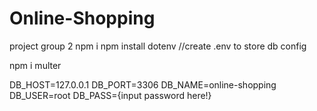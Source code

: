 # Online-Shopping

project group 2
npm i
npm install dotenv
//create .env to store db config

npm i multer


DB_HOST=127.0.0.1
DB_PORT=3306
DB_NAME=online-shopping
DB_USER=root
DB_PASS={input password here!}

